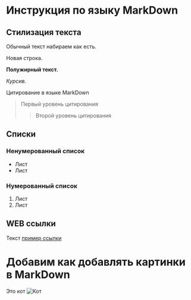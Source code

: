 # Инструкция по языку MarkDown

## Стилизация текста
Обычный текст набираем как есть.

Новая строка.

**Полужирный текст.**

*Курсив.*

Цитирование в языке MarkDown
> Первый уровень цитирования
>> Второй уровень цитирования

## Списки
### Ненумерованный список
* Лист
* Лист

### Нумерованный список
1. Лист
2. Лист

## WEB ссылки
Текст [пример ссылки]("http.example.com" "Всплывающая подсказка")

# Добавим как добавлять картинки в MarkDown
Это кот
![Кот](кот.jpg)
